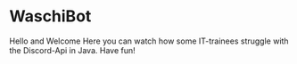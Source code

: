 # WaschiBot
Hello and Welcome
Here you can watch how some IT-trainees struggle with the Discord-Api in Java.
Have fun!
